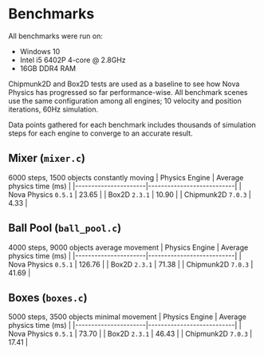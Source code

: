 # Benchmarks
All benchmarks were run on:
- Windows 10
- Intel i5 6402P 4-core @ 2.8GHz
- 16GB DDR4 RAM

Chipmunk2D and Box2D tests are used as a baseline to see how Nova Physics has progressed so far performance-wise. All benchmark scenes use the same configuration among all engines; 10 velocity and position iterations, 60Hz simulation.

Data points gathered for each benchmark includes thousands of simulation steps for each engine to converge to an accurate result.


## Mixer (`mixer.c`)
6000 steps, 1500 objects constantly moving
| Physics Engine       | Average physics time (ms) |
|----------------------|---------------------------|
| Nova Physics `0.5.1` |           23.65           |
| Box2D `2.3.1`        |           10.90           |
| Chipmunk2D `7.0.3`   |            4.33           |


## Ball Pool (`ball_pool.c`)
4000 steps, 9000 objects average movement
| Physics Engine       | Average physics time (ms) |
|----------------------|---------------------------|
| Nova Physics `0.5.1` |           126.76          |
| Box2D `2.3.1`        |            71.38          |
| Chipmunk2D `7.0.3`   |            41.69          |


## Boxes (`boxes.c`)
5000 steps, 3500 objects minimal movement
| Physics Engine       | Average physics time (ms) |
|----------------------|---------------------------|
| Nova Physics `0.5.1` |           73.70           |
| Box2D `2.3.1`        |           46.43           |
| Chipmunk2D `7.0.3`   |           17.41           |